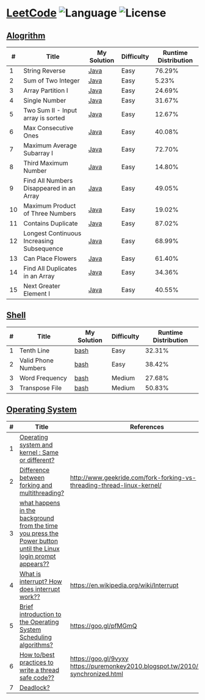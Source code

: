 # [LeetCode](https://leetcode.com/problemset/algorithms/) ![Language](https://img.shields.io/badge/language-Java%20%2F%20bash-brightgreen.svg) ![License](https://img.shields.io/github/license/mashape/apistatus.svg)

## [Alogrithm](https://leetcode.com/problemset/algorithms/)
| # | Title | My Solution | Difficulty | Runtime Distribution |
|---| ----- | -------- | ---------- |----------------- |
|1|String Reverse | [Java](https://leetcode.com/submissions/detail/116986186/)|Easy|76.29%|
|2|Sum of Two Integer | [Java](https://leetcode.com/submissions/detail/117158962/)|Easy|5.23%|
|3|Array Partition I | [Java](https://leetcode.com/submissions/detail/117166202/)|Easy|24.69%|
|4|Single Number| [Java](https://leetcode.com/submissions/detail/117170172/)|Easy|31.67%|
|5|Two Sum II - Input array is sorted| [Java](https://leetcode.com/submissions/detail/117682773/)|Easy|12.67%|
|6|Max Consecutive Ones| [Java](https://leetcode.com/submissions/detail/117767949/)|Easy|40.08%|
|7|Maximum Average Subarray I| [Java](https://leetcode.com/submissions/detail/117773648/)|Easy|72.70%|
|8|Third Maximum Number| [Java](https://leetcode.com/submissions/detail/117991692/)|Easy|14.80%|
|9|Find All Numbers Disappeared in an Array| [Java](https://leetcode.com/submissions/detail/118670655/)|Easy|49.05%|
|10|Maximum Product of Three Numbers| [Java](https://leetcode.com/submissions/detail/118689647/)|Easy|19.02%|
|11|Contains Duplicate| [Java](https://leetcode.com/submissions/detail/118968645/)|Easy|87.02%|
|12|Longest Continuous Increasing Subsequence| [Java](https://leetcode.com/submissions/detail/119281994/)|Easy|68.99%|
|13|Can Place Flowers| [Java](https://leetcode.com/submissions/detail/119679386/)|Easy|61.40%|
|14|Find All Duplicates in an Array| [Java](https://leetcode.com/submissions/detail/120128320//)|Easy|34.36%|
|15|Next Greater Element I| [Java](https://leetcode.com/submissions/detail/120156084/)|Easy|40.55%|

## [Shell](https://leetcode.com/problemset/shell/)
| # | Title | My Solution | Difficulty | Runtime Distribution |
|---| ----- | -------- | ---------- |----------------- |
|1| Tenth Line| [bash](https://leetcode.com/submissions/detail/117170787/)|Easy|32.31%|
|2| Valid Phone Numbers | [bash](https://leetcode.com/submissions/detail/117174270/)|Easy|38.42%|
|3| Word Frequency | [bash](https://leetcode.com/submissions/detail/117502389/)|Medium|27.68%|
|3| Transpose File | [bash](https://leetcode.com/submissions/detail/117507969/)|Medium|50.83%|

## [Operating System](https://leetcode.com/problemset/operating-system/)
| # | Title | References |
|---| ----- | ---------- |
|1| [Operating system and kernel : Same or different?](https://discuss.leetcode.com/topic/91379/operating-system-and-kernel-same-or-different)| |
|2| [Difference between forking and multithreading?](https://discuss.leetcode.com/topic/90888/difference-between-forking-and-multithreading)| http://www.geekride.com/fork-forking-vs-threading-thread-linux-kernel/ |
|3| [what happens in the background from the time you press the Power button until the Linux login prompt appears??](https://discuss.leetcode.com/topic/92910/what-happens-in-the-background-from-the-time-you-press-the-power-button-until-the-linux-login-prompt-appears)|  |
|4| [What is interrupt? How does interrupt work??](https://discuss.leetcode.com/topic/91895/what-is-interrupt-how-does-interrupt-work)|  https://en.wikipedia.org/wiki/Interrupt|
|5| [Brief introduction to the Operating System Scheduling algorithms?](https://discuss.leetcode.com/topic/90876/brief-introduction-to-the-operating-system-scheduling-algorithms/)|https://goo.gl/pfMGmQ |
|6| [How to/best practices to write a thread safe code??](https://discuss.leetcode.com/topic/95726/how-to-best-practices-to-write-a-thread-safe-code)|https://goo.gl/9vyxy <br/>https://puremonkey2010.blogspot.tw/2010/08/java-synchronized.html |
|7| [Deadlock?](https://discuss.leetcode.com/topic/91074/deadlock)||


